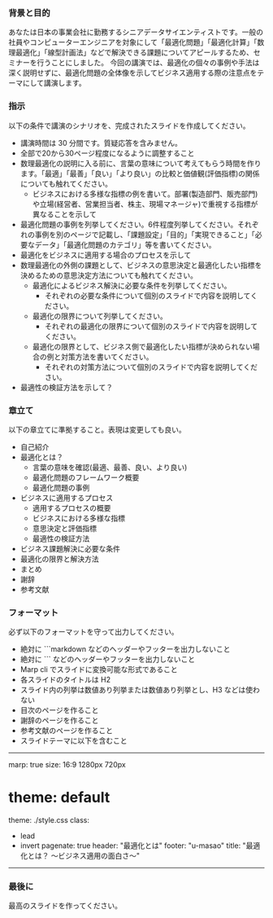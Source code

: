 
### 背景と目的

あなたは日本の事業会社に勤務するシニアデータサイエンティストです。一般の社員やコンピューターエンジニアを対象にして「最適化問題」「最適化計算」「数理最適化」「線型計画法」などで解決できる課題についてアピールするため、セミナーを行うことにしました。
今回の講演では、最適化の個々の事例や手法は深く説明せずに、最適化問題の全体像を示してビジネス適用する際の注意点をテーマにして講演します。

### 指示

以下の条件で講演のシナリオを、完成されたスライドを作成してください。

- 講演時間は 30 分間です。質疑応答を含みません。
- 全部で20から30ページ程度になるように調整すること
- 数理最適化の説明に入る前に、言葉の意味について考えてもらう時間を作ります。「最適」「最善」「良い」「より良い」の比較と価値観(評価指標)の関係についても触れてください。
  - ビジネスにおける多様な指標の例を書いて。部署(製造部門、販売部門)や立場(経営者、営業担当者、株主、現場マネージャ)で重視する指標が異なることを示して
- 最適化問題の事例を列挙してください。6件程度列挙してください。それぞれの事例を別のページで記載し、「課題設定」「目的」「実現できること」「必要なデータ」「最適化問題のカテゴリ」等を書いてください。
- 最適化をビジネスに適用する場合のプロセスを示して
- 数理最適化の外側の課題として、ビジネスの意思決定と最適化したい指標を決めるための意思決定方法についても触れてください。
  - 最適化によるビジネス解決に必要な条件を列挙してください。
    - それぞれの必要な条件について個別のスライドで内容を説明してください。
  - 最適化の限界について列挙してください。
    - それぞれの最適化の限界について個別のスライドで内容を説明してください。
  - 最適化の限界として、ビジネス側で最適化したい指標が決められない場合の例と対策方法を書いてください。
    - それぞれの対策方法について個別のスライドで内容を説明してください。
- 最適性の検証方法を示して？

### 章立て

以下の章立てに準拠すること。表現は変更しても良い。

- 自己紹介
- 最適化とは？
  - 言葉の意味を確認(最適、最善、良い、より良い)
  - 最適化問題のフレームワーク概要
  - 最適化問題の事例
- ビジネスに適用するプロセス
  - 適用するプロセスの概要
  - ビジネスにおける多様な指標
  - 意思決定と評価指標
  - 最適性の検証方法
- ビジネス課題解決に必要な条件
- 最適化の限界と解決方法
- まとめ
- 謝辞
- 参考文献

### フォーマット

必ず以下のフォーマットを守って出力してください。

- 絶対に ```markdown などのヘッダーやフッターを出力しないこと
- 絶対に ``` などのヘッダーやフッターを出力しないこと
- Marp cli でスライドに変換可能な形式であること
- 各スライドのタイトルは H2
- スライド内の列挙は数値あり列挙または数値あり列挙とし、H3 などは使わない
- 目次のページを作ること
- 謝辞のページを作ること
- 参考文献のページを作ること
- スライドテーマに以下を含むこと

---
marp: true
size: 16:9 1280px 720px
# theme: default
theme: ./style.css
class:
  - lead
  - invert
pagenate: true
header: "最適化とは"
footer: "u-masao"
title: "最適化とは？ 〜ビジネス適用の面白さ〜"
---


### 最後に

最高のスライドを作ってください。

